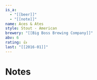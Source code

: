 ```yaml
---
is_a:
  - "[[beer]]"
  - "[[note]]"
name: Aces & Ates
style: Stout - American
brewery: "[[Big Boss Brewing Company]]"
abv: 6
rating: 👍
last: "[[2016-01]]"
---
```

# Notes


